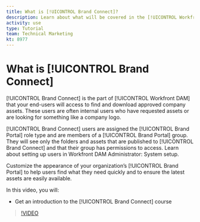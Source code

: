 ```yaml
---
title: What is [!UICONTROL Brand Connect]?
description: Learn about what will be covered in the [!UICONTROL Workfront DAM] Administrator, Part 3 Brand Connect Customization course.
activity: use
type: Tutorial
team: Technical Marketing
kt: 8977
---
```

# What is [!UICONTROL Brand Connect]

[!UICONTROL Brand Connect] is the part of [!UICONTROL Workfront DAM] that your end-users will access to find and download approved company assets. These users are often internal users who have requested assets or are looking for something like a company logo.

[!UICONTROL Brand Connect] users are assigned the [!UICONTROL Brand Portal] role type and are members of a [!UICONTROL Brand Portal] group. They will see only the folders and assets that are published to [!UICONTROL Brand Connect] and that their group has permissions to access. Learn about setting up users in Workfront DAM Administrator: System setup.

<!-- Need the cross-reference link to other LP, mentioned above -->

Customize the appearance of your organization’s [!UICONTROL Brand Portal] to help users find what they need quickly and to ensure the latest assets are easily available.

In this video, you will:

* Get an introduction to the [!UICONTROL Brand Connect] course

>[!VIDEO](https://video.tv.adobe.com/v/335240/?quality=12)

<!-- Learn more graphic and link to article, below
* Workfront DAM within Workfront
 -->
